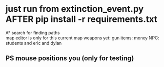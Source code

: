 # just run from extinction_event.py AFTER pip install -r requirements.txt
A* search for finding paths      
map editor is only for this current map
weapons yet: gun
items: money
NPC: students and eric and dylan     
## PS mouse positions you (only for testing)
